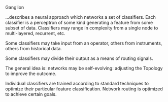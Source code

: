 Ganglion

...describes a neural approach which networks a set of classifiers.
Each classifier is a perceptron of some kind generating a feature from some subset of data.
Classifiers may range in complexity from a single node to multi-layered, recurrent, etc.

Some classifiers may take input from an operator, others from instruments, others from historical data.

Some classifiers may divide their output as a means of routing signals.

The general idea is: networks may be self-evolving: adjusting the Topology to improve the outcome.

Individual classifiers are trained according to standard techniques to optimize their particular feature classification.
Network routing is optimized to achieve certain goals.
